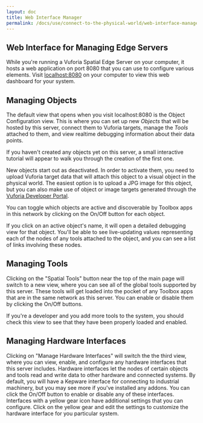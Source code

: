 ```yaml
---
layout: doc
title: Web Interface Manager
permalink: /docs/use/connect-to-the-physical-world/web-interface-manager
---
```


## Web Interface for Managing Edge Servers

While you're running a Vuforia Spatial Edge Server on your computer, it hosts a web application on
port 8080 that you can use to configure various elements. Visit
[localhost:8080](http://localhost:8080) on your computer to view this web dashboard for your system.

## Managing Objects

The default view that opens when you visit localhost:8080 is the Object
Configuration view. This is where you can set up new *Objects* that will be hosted by this server,
connect them to Vuforia targets, manage the *Tools* attached to them, and view realtime
debugging information about their data points.
 
If you haven't created any objects yet on this server, a small interactive tutorial will appear
to walk you through the creation of the first one.

New objects start out as deactivated. In order to activate them, you need to upload Vuforia
target data that will attach this object to a visual object in the physical world. The easiest
option is to upload a JPG image for this object, but you can also make use of object or image
targets generated through the [Vuforia Developer Portal](http://developer.vuforia.com). 

You can toggle which objects are active and discoverable by Toolbox apps in this network by
clicking on the On/Off button for each object.

If you click on an active object's name, it will open a detailed debugging view for that object.
You'll be able to see live-updating values representing each of the nodes of any tools attached
to the object, and you can see a list of links involving these nodes.

## Managing Tools

Clicking on the "Spatial Tools" button near the top of the main page will switch to a new view,
where you can see all of the global tools supported by this server. These tools will get loaded
into the pocket of any Toolbox apps that are in the same network as this server. You can enable
or disable them by clicking the On/Off buttons.

If you're a developer and you add more tools to the system, you should check this view to see
that they have been properly loaded and enabled.

## Managing Hardware Interfaces

Clicking on "Manage Hardware Interfaces" will switch the the third view, where you can view,
enable, and configure any hardware interfaces that this server includes. Hardware interfaces
let the nodes of certain objects and tools read and write data to other hardware and connected
systems. By default, you will have a Kepware interface for connecting to industrial machinery,
but you may see more if you've installed any addons. You can click the On/Off button to enable
or disable any of these interfaces. Interfaces with a yellow gear icon have additional settings
that you can configure. Click on the yellow gear and edit the settings to customize the hardware
interface for you particular system.
